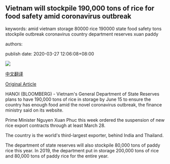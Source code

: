 ## Vietnam will stockpile 190,000 tons of rice for food safety amid coronavirus outbreak

keywords: amid vietnam storage 80000 rice 190000 state food safety tons stockpile outbreak coronavirus country department reserves xuan paddy

authors: 

publish date: 2020-03-27 12:06:08+08:00

![](https://www.straitstimes.com/sites/default/files/styles/x_large/public/articles/2020/03/27/ab_rice_270320.jpg?itok=1uLfco7y)

[中文翻译](Vietnam%20will%20stockpile%20190%2C000%20tons%20of%20rice%20for%20food%20safety%20amid%20coronavirus%20outbreak_zh.md)

[Original Article](https://www.straitstimes.com/asia/se-asia/vietnam-will-stockpile-190000-tons-of-rice-for-food-safety)

HANOI (BLOOMBERG) - Vietnam's General Department of State Reserves plans to have 190,000 tons of rice in storage by June 15 to ensure the country has enough food amid the novel coronavirus outbreak, the finance ministry said on its website.

Prime Minister Nguyen Xuan Phuc this week ordered the suspension of new rice export contracts through at least March 28.

The country is the world's third-largest exporter, behind India and Thailand.

The department of state reserves will also stockpile 80,000 tons of paddy rice this year. In 2019, the department put in storage 200,000 tons of rice and 80,000 tons of paddy rice for the entire year.